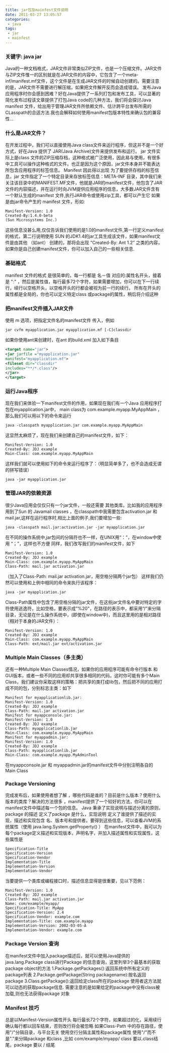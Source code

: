 ```yaml
---
title: jar包及mainfest文件说明
date: 2011-03-27 13:05:57
categories:
 - java
tags:
 - jar
 - mainfest
---
```


### 关键字: java jar 
Java的一种文档格式，JAR文件非常类似ZIP文件，也是一个压缩文件。JAR文件与ZIP文件惟一的区别就是在JAR文件的内容中，它包含了一个meta-inf/manifest.mf文件，这个文件是在生成JAR文件的时候自动创建的。需要注意的是，JAR文件不需要进行解压缩，如果把文件解开反而会造成错误。
发布Java应用程序时你会感到困难？好在Java提供了一系列打包和发布工具，可以显著的简化发布过程该文章提供了打包Java code的几种方法，我们将会探讨Java manifest 文件，给出用于管理JAR文件所依赖文件、估计跨平台发布所需的CLasspath的合适方法.我也会解释如何使用manifest包版本特性来确认包的兼容性... 

<!-- more -->

### 什么是JAR文件？
在开发过程中，我们可以直接使用Java class文件来运行程序，但这并不是一个好方式，好在Java 提供了 JAR(Java Archive)文件来提供发布和运行。 
jar 文件实际上是class 文件的ZIP压缩存档，这种格式被广泛使用，因此易与使用，有很多中工具可以操作这种格式的文件。也正是因为这个原因，jar文件本身并不能表达所包含应用程序的标签信息。 
Manifest 因此得以出现 
为了要提供存档的标签信息，jar 文件指定了一个特定目录来存放标签信息：META-INF 目录，其中我们来关注该目录中的MANIFEST.MF文件，他就是JAR的manifest文件，他包含了JAR文件的内容描述，并在运行时向JVM提供应用程序的信息，大多数JAR文件含有一个默认生成的manifest 文件,执行JAR命令或使用zip工具，都可以产生它 
如果是由jar命令产生的 manifest 文件，形如: 

``` 
Manifest-Version: 1.0 
Created-By:1.4.0-beta 
(Sun Microsystems Inc.) 
```
这些信息没甚么用,仅仅告诉我们使用的是1.0的manifest文件,第一行定义manifest的格式，第二行说明使用 SUN 的JDK1.4的jar工具生成该文件，如果manifest文件是由其他 （如ant） 创建的，那将会出现 “Created-By: Ant 1.2” 之类的内容，如果你是自己创建manifest文件，你可以加入自己的一些相关信息. 

### 基础格式 
manifest 文件的格式 是很简单的，每一行都是 名－值 对应的:属性名开头，接着是 ":" ，然后是属性值，每行最多72个字符，如果需要增加，你可以在下一行续行，续行以空格开头，以空格开头的行都会被视为前一行的续行。 
所有在开头的属性都是全局的，你也可以定义特定class 或package的属性，稍后将介绍这种 

### 把manifest文件插入JAR文件 
使用 m 选项，把指定文件名的manifest文件 传入，例如
``` 
jar cvfm myapplication.jar myapplication.mf [-C]classdir 
```
如果你使用ant来创建时，在ant 的build.xml 加入如下条目 
``` xml
<target name="jar"> 
<jar jarfile ="myapplication.jar" 
manifest="myapplication.mf"> 
<fileset dir="classdir" 
includes="**/*.class"/> 
</jar> 
</target> 
```
### 运行Java程序 
现在我们来体验一下manifest文件的作用，如果现在我们有一个Java 应用程序打包在myapplication.jar中， main class为 com.example.myapp.MyAppMain ，那么我们可以用以下的命令来运行 
```
java -classpath myapplication.jar com.example.myapp.MyAppMain 
```
这显然太麻烦了，现在我们来创建自己的manifest文件，如下：
```
Manifest-Version: 1.0 
Created-By: JDJ example 
Main-Class: com.example.myapp.MyAppMain 
```
这样我们就可以使用如下的命令来运行程序了：（明显简单多了，也不会造成无谓的拼写错误） 
```
java -jar myapplication.jar
```
### 管理JAR的依赖资源 
很少Java应用会仅仅只有一个jar文件，一般还需要 其他类库。比如我的应用程序用到了Sun 的 Javamail classes ，在classpath中我需要包含activation.jar 和 mail.jar,这样在运行程序时,相比上面的例子,我们要增加一些: 
```
java -classpath mail.jar:activation.jar -jar myapplication.jar 
```
在不同的操作系统中,jar包间的分隔符也不一样，在UNIX用“：”，在window中使用 “；”，这样也不方便 
同样，我们改写我们的manifest文件，如下 
```
Manifest-Version: 1.0 
Created-By: JDJ example 
Main-Class: com.example.myapp.MyAppMain 
Class-Path: mail.jar activation.jar 
```
（加入了Class-Path: mail.jar activation.jar，用空格分隔两个jar包） 
这样我们仍然可以使用和上例中相同的命令来执行该程序：
```
java -jar myapplication.jar 
```
Class-Path属性中包含了用空格分隔的jar文件，在这些jar文件名中要对特定的字符使用逃逸符，比如空格，要表示成"%20"，在路径的表示中，都采用“/”来分隔目录，无论是在什么操作系统中，(即使在window中)，而且这里用的是相对路径（相对于本身的JAR文件）： 
```
Manifest-Version: 1.0 
Created-By: JDJ example 
Main-Class: com.example.myapp.MyAppMain 
Class-Path: ext/mail.jar ext/activation.jar 
```
### Multiple Main Classes（多主类） 
还有一种Multiple Main Classes情况，如果你的应用程序可能有命令行版本 和GUI版本，或者一些不同的应用却共享很多相同的代码，这时你可能有多个Main Class，我们建议你采取这样的策略：把共享的类打成lib包，然后把不同的应用打成不同的包，分别标志主类：如下 
```
Manifest for myapplicationlib.jar: 
Manifest-Version: 1.0 
Created-By: JDJ example 
Class-Path: mail.jar activation.jar 
Manifest for myappconsole.jar: 
Manifest-Version: 1.0 
Created-By: JDJ example 
Class-Path: myapplicationlib.jar 
Main-Class: com.example.myapp.MyAppMain 
Manifest for myappadmin.jar: 
Manifest-Version: 1.0 
Created-By: JDJ example 
Class-Path: myapplicationlib.jar 
Main-Class: com.example.myapp.MyAdminTool 
```
在myappconsole.jar 和 myappadmin.jar的manifest文件中分别注明各自的 Main Class 

### Package Versioning 
完成发布后，如果使用者想了解 ，哪些代码是谁的？目前是什么版本？使用什么版本的类库？解决的方法很多 ，manifest提供了一个较好的方法，你可以在manifest文件中描述每一个包的信息。 
Java 秉承了实现说明与描述分离的原则，package 的描述 定义了package 是什么，实现说明 定义了谁提供了描述的实现，描述和实现包含 名、版本号和提供者。要得到这些信息，可以查看JVM的系统属性（使用 java.lang.System.getProperty() ） 
在manifest文件中，我可以为每个package定义描述和实现版本，声明名字，并加入描述属性和实现属性，这些属性是 
```
Specification-Title 
Specification-Version 
Specification-Vendor 
Implementation-Title 
Implementation-Version 
Implementation-Vendor 
```
当要提供一个类库或编程接口时，描述信息显得是很重要，见以下范例： 
```
Manifest-Version: 1.0 
Created-By: JDJ example 
Class-Path: mail.jar activation.jar 
Name: com/example/myapp/ 
Specification-Title: MyApp 
Specification-Version: 2.4 
Specification-Vendor: example.com 
Implementation-Title: com.example.myapp 
Implementation-Version: 2002-03-05-A 
Implementation-Vendor: example.com 
```
### Package Version 查询 
在manifest文件中加入package描述后，就可以使用Java提供的java.lang.Package class进行Package 的信息查询，这里列举3个最基本的获取package object的方法 
1.Package.getPackages():返回系统中所有定义的package列表 
2.Package.getPackage(String packagename):按名返回package 
3.Class.getPackage():返回给定class所在的package 
使用者这方法就可以动态的获取package信息. 
需要注意的是如果给定的package中没有class被加载,则也无法获得package 对象 

### Manifest 技巧 
总是以Manifest-Version属性开头 
每行最长72个字符，如果超过的化，采用续行 
确认每行都以回车结束，否则改行将会被忽略 
如果Class-Path 中的存在路径，使用"/"分隔目录，与平台无关 
使用空行分隔主属性和package属性 
使用"/"而不是"."来分隔package 和class ,比如 com/example/myapp/ 
class 要以.class结尾，package 要以 / 结尾 